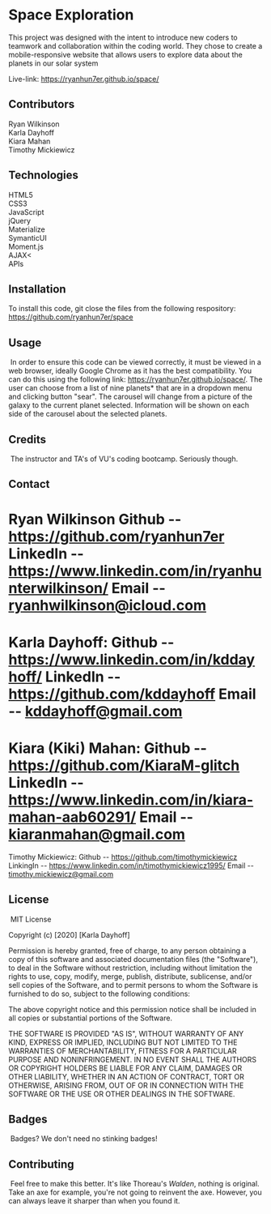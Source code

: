 # Space Exploration
This project was designed with the intent to introduce new coders to teamwork and collaboration within the coding world. They chose to create a mobile-responsive website that allows users to explore data about the planets in our solar system

Live-link: https://ryanhun7er.github.io/space/ 
## Contributors
Ryan Wilkinson <br>
Karla Dayhoff <br>
Kiara Mahan<br>
Timothy Mickiewicz <br> 
## Technologies
HTML5 <br>
CSS3 <br>
JavaScript <br> 
jQuery <br>
Materialize <br>
SymanticUI <br>
Moment.js <br>
AJAX< <br>
APIs <br>

## Installation

To install this code, git close the files from the following respository: https://github.com/ryanhun7er/space
​
## Usage 
​
In order to ensure this code can be viewed correctly, it must be viewed in a web browser, ideally Google Chrome as it has the best compatibility. You can do this using the following link: https://ryanhun7er.github.io/space/. The user can choose from a list of nine planets* that are in a dropdown menu and clicking button "sear". The carousel will change from a picture of the galaxy to the current planet selected. Information will be shown on each side of the carousel about the selected planets.

## Credits
​
The instructor and TA's of VU's coding bootcamp. Seriously though.

## Contact
Ryan Wilkinson
Github -- https://github.com/ryanhun7er
LinkedIn -- https://www.linkedin.com/in/ryanhunterwilkinson/
Email -- ryanhwilkinson@icloud.com
=============================================================
Karla Dayhoff:
Github -- https://www.linkedin.com/in/kddayhoff/
LinkedIn -- https://github.com/kddayhoff
Email -- kddayhoff@gmail.com
=============================================================
Kiara (Kiki) Mahan:
Github -- https://github.com/KiaraM-glitch
LinkedIn -- https://www.linkedin.com/in/kiara-mahan-aab60291/
Email -- kiaranmahan@gmail.com
=============================================================
Timothy Mickiewicz:
Github -- https://github.com/timothymickiewicz
LinkingIn -- https://www.linkedin.com/in/timothymickiewicz1995/
Email -- timothy.mickiewicz@gmail.com
​
## License
​
MIT License

Copyright (c) [2020] [Karla Dayhoff]

Permission is hereby granted, free of charge, to any person obtaining a copy
of this software and associated documentation files (the "Software"), to deal
in the Software without restriction, including without limitation the rights
to use, copy, modify, merge, publish, distribute, sublicense, and/or sell
copies of the Software, and to permit persons to whom the Software is
furnished to do so, subject to the following conditions:

The above copyright notice and this permission notice shall be included in all
copies or substantial portions of the Software.

THE SOFTWARE IS PROVIDED "AS IS", WITHOUT WARRANTY OF ANY KIND, EXPRESS OR
IMPLIED, INCLUDING BUT NOT LIMITED TO THE WARRANTIES OF MERCHANTABILITY,
FITNESS FOR A PARTICULAR PURPOSE AND NONINFRINGEMENT. IN NO EVENT SHALL THE
AUTHORS OR COPYRIGHT HOLDERS BE LIABLE FOR ANY CLAIM, DAMAGES OR OTHER
LIABILITY, WHETHER IN AN ACTION OF CONTRACT, TORT OR OTHERWISE, ARISING FROM,
OUT OF OR IN CONNECTION WITH THE SOFTWARE OR THE USE OR OTHER DEALINGS IN THE
SOFTWARE.
​
​
## Badges
​
Badges? We don't need no stinking badges!
​
## Contributing
​
Feel free to make this better. It's like Thoreau's <i>Walden</i>, nothing is original. Take an axe for example, you're not going to reinvent the axe. However, you can always leave it sharper than when you found it.
​